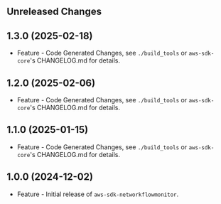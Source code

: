 Unreleased Changes
------------------

1.3.0 (2025-02-18)
------------------

* Feature - Code Generated Changes, see `./build_tools` or `aws-sdk-core`'s CHANGELOG.md for details.

1.2.0 (2025-02-06)
------------------

* Feature - Code Generated Changes, see `./build_tools` or `aws-sdk-core`'s CHANGELOG.md for details.

1.1.0 (2025-01-15)
------------------

* Feature - Code Generated Changes, see `./build_tools` or `aws-sdk-core`'s CHANGELOG.md for details.

1.0.0 (2024-12-02)
------------------

* Feature - Initial release of `aws-sdk-networkflowmonitor`.

